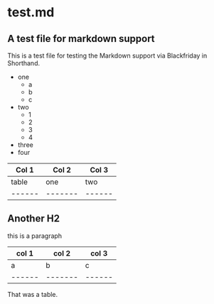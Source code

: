 
# test.md

## A test file for markdown support

This is a test file for testing the Markdown support via Blackfriday in Shorthand.

+ one
    + a
    + b
    + c
+ two
    + 1
    + 2
    + 3
    + 4
+ three
+ four

Col 1 | Col 2 | Col 3
------|-------|------
table | one   | two
------|-------|------


## Another H2

this is a paragraph

col 1 | col 2 | col 3
------|-------|------
a     | b     | c
------|-------|------

That was a table.

